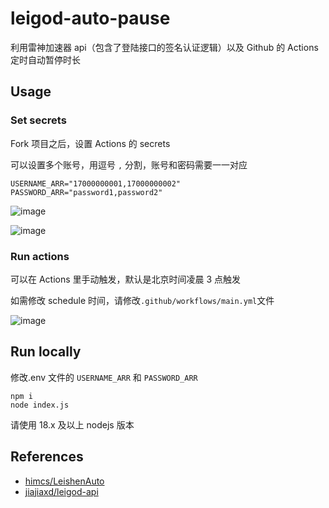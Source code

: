 # leigod-auto-pause

利用雷神加速器 api（包含了登陆接口的签名认证逻辑）以及 Github 的 Actions 定时自动暂停时长

## Usage

### Set secrets

Fork 项目之后，设置 Actions 的 secrets

可以设置多个账号，用逗号 `,` 分割，账号和密码需要一一对应

```
USERNAME_ARR="17000000001,17000000002"
PASSWORD_ARR="password1,password2"
```

![image](https://github.com/user-attachments/assets/48c31718-d395-402e-9515-b504a1c1e54d)

![image](https://github.com/user-attachments/assets/d824c236-af23-482f-afd0-875baba0608c)

### Run actions

可以在 Actions 里手动触发，默认是北京时间凌晨 3 点触发

如需修改 schedule 时间，请修改`.github/workflows/main.yml`文件

![image](https://github.com/user-attachments/assets/7d153d6c-ebdb-4cc7-a4a9-002a59adcb71)

## Run locally

修改.env 文件的 `USERNAME_ARR` 和 `PASSWORD_ARR`

```
npm i
node index.js
```

请使用 18.x 及以上 nodejs 版本

## References

- [himcs/LeishenAuto](https://github.com/himcs/LeishenAuto/)
- [jiajiaxd/leigod-api](https://github.com/jiajiaxd/leigod-api)
